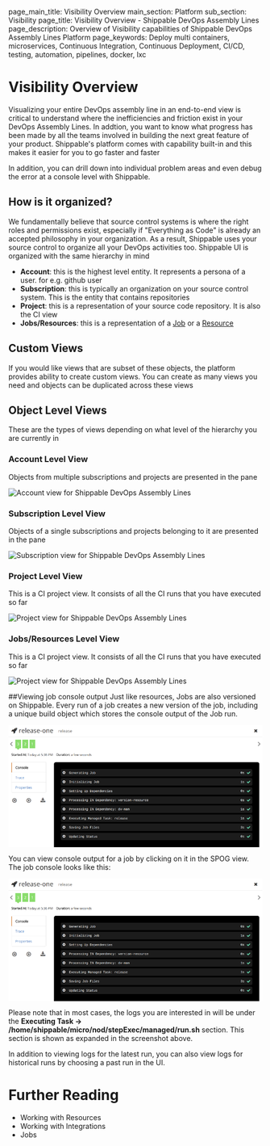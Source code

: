 page_main_title: Visibility Overview
main_section: Platform
sub_section: Visibility
page_title: Visibility Overview - Shippable DevOps Assembly Lines
page_description: Overview of Visibility capabilities of Shippable DevOps Assembly Lines Platform
page_keywords: Deploy multi containers, microservices, Continuous Integration, Continuous Deployment, CI/CD, testing, automation, pipelines, docker, lxc

# Visibility Overview
Visualizing your entire DevOps assembly line in an end-to-end view is critical to understand where the inefficiencies and friction exist in your DevOps Assembly Lines. In addtion, you want to know what progress has been made by all the teams involved in building the next great feature of your product. Shippable's platform comes with capability built-in and this makes it easier for you to go faster and faster

In addition, you can drill down into individual problem areas and even debug the error at a console level with Shippable.

## How is it organized?
We fundamentally believe that source control systems is where the right roles and permissions exist, especially if "Everything as Code" is already an accepted philosophy in your organization. As a result, Shippable uses your source control to organize all your DevOps activities too. Shippable UI is organized with the same hierarchy in mind

* **Account**: this is the highest level entity. It represents a persona of a user. for e.g. github user
* **Subscription**: this is typically an organization on your source control system. This is the entity that contains repositories
* **Project**: this is a representation of your source code repository. It is also the CI view
* **Jobs/Resources**: this is a representation of a [Job](/platform/workflow/job/overview) or a [Resource](/platform/workflow/resource/overview)


## Custom Views
If you would like views that are subset of these objects, the platform provides ability to create custom views. You can create as many views you need and objects can be duplicated across these views


## Object Level Views
These are the types of views depending on what level of the hierarchy you are currently in

### Account Level View
Objects from multiple subscriptions and projects are presented in the pane

<img src="/images/platform/visibility/account-view-grid.jpg" alt="Account view for Shippable DevOps Assembly Lines" style="vertical-align: middle;display: block;margin-left: auto;margin-right: auto;"/>

### Subscription Level View
Objects of a single subscriptions and projects belonging to it are presented in the pane

<img src="/images/platform/visibility/subscription-view-grid.jpg" alt="Subscription view for Shippable DevOps Assembly Lines" style="vertical-align: middle;display: block;margin-left: auto;margin-right: auto;"/>

### Project Level View
This is a CI project view. It consists of all the CI runs that you have executed so far

<img src="/images/platform/visibility/project-view-grid.jpg" alt="Project view for Shippable DevOps Assembly Lines" style="vertical-align: middle;display: block;margin-left: auto;margin-right: auto;"/>

### Jobs/Resources Level View
This is a CI project view. It consists of all the CI runs that you have executed so far

<img src="/images/platform/visibility/project-view-grid.jpg" alt="Project view for Shippable DevOps Assembly Lines" style="vertical-align: middle;display: block;margin-left: auto;margin-right: auto;"/>



##Viewing job console output
Just like resources, Jobs are also versioned on Shippable. Every run of a job creates a new version of the job, including a unique build object which stores the console output of the Job run.

<img src="../../images/platform/jobs/jobModal.png" alt="Console output and trace, properties, run, and pause buttons for a job" style="vertical-align: middle;display: block;margin-left: auto;margin-right: auto;"/>

You can view console output for a job by clicking on it in the SPOG view. The job console looks like this:

<img src="../../images/platform/jobs/jobModal.png" alt="Console output and trace, properties, run, and pause buttons for a job" style="vertical-align: middle;display: block;margin-left: auto;margin-right: auto;"/>

Please note that in most cases, the logs you are interested in will be under the **Executing Task -> /home/shippable/micro/nod/stepExec/managed/run.sh** section. This section is shown as expanded in the screenshot above.

In addition to viewing logs for the latest run, you can also view logs for historical runs by choosing a past run in the UI.



# Further Reading
* Working with Resources
* Working with Integrations
* Jobs